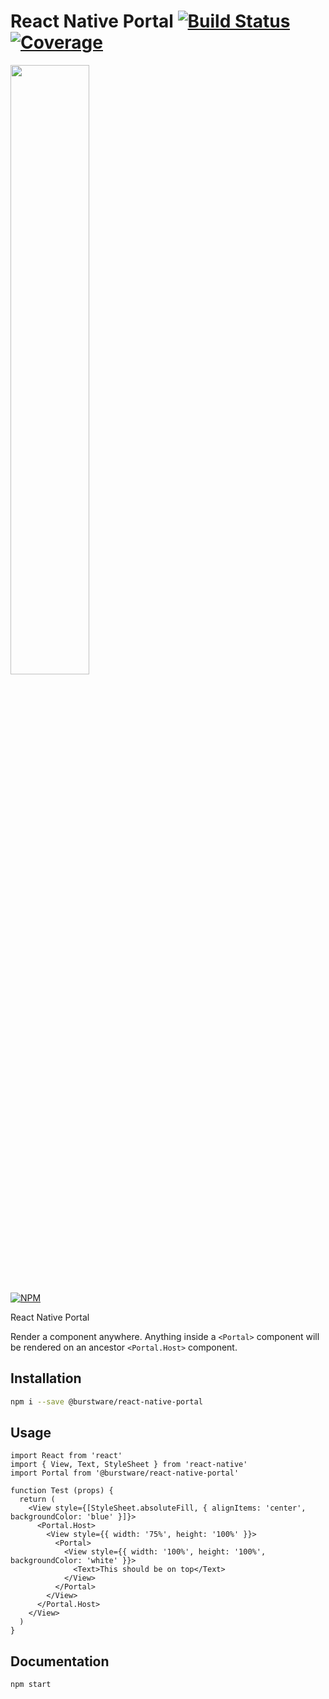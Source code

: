 # React Native Portal [![Build Status](https://travis-ci.com/burstware/react-native-portal.svg?token=29qnEeDFvpCBmjssZsMZ&branch=master)](https://travis-ci.com/burstware/react-native-portal) [![Coverage](https://img.shields.io/badge/coverage-0%25-red)](https://www.npmjs.org/@burstware/react-native-portal)

[<img src="https://s3-us-west-2.amazonaws.com/burstware.com/img/burstware+horizontal.png" width="50%" />](https://burstware.com)

[![NPM](https://img.shields.io/badge/npm-1.0.2-blue)](https://www.npmjs.org/@burstware/react-native-portal)

React Native Portal

Render a component anywhere. Anything inside a `<Portal>` component will be rendered on an ancestor `<Portal.Host>` component.

## Installation
```bash
npm i --save @burstware/react-native-portal
```

## Usage
```
import React from 'react'
import { View, Text, StyleSheet } from 'react-native'
import Portal from '@burstware/react-native-portal'

function Test (props) {
  return (
    <View style={[StyleSheet.absoluteFill, { alignItems: 'center', backgroundColor: 'blue' }]}>
      <Portal.Host>
        <View style={{ width: '75%', height: '100%' }}>
          <Portal>
            <View style={{ width: '100%', height: '100%', backgroundColor: 'white' }}>
              <Text>This should be on top</Text>
            </View>
          </Portal>
        </View>
      </Portal.Host>
    </View>
  )
}
```

## Documentation
```bash
npm start
```
